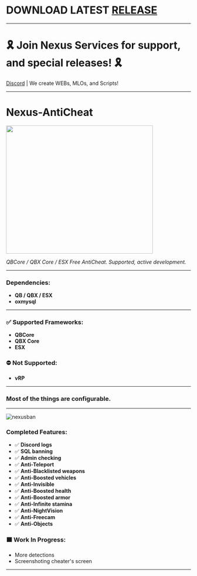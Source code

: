 # DOWNLOAD LATEST [RELEASE](https://github.com/Muffinzo/Nexus-AntiCheat/releases)

---

# 🎗 Join Nexus Services for support, and special releases! 🎗
[Discord](https://discord.gg/KhgGD32nc2) | We create WEBs, MLOs, and Scripts!

---

# **Nexus-AntiCheat**

<img src="https://github.com/user-attachments/assets/71431917-afb8-4bc6-bc15-e1b48a42303a" width="400" height="350" />


_QBCore / QBX Core / ESX Free AntiCheat. Supported, active development._

---

### **Dependencies:**
- **QB / QBX / ESX**
- **oxmysql**

---

### ✅ **Supported Frameworks:**
- **QBCore**
- **QBX Core**
- **ESX**

### ⛔ **Not Supported:**
- **vRP**

---

### **Most of the things are configurable.**

---
![nexusban](https://github.com/user-attachments/assets/70ded137-1189-4978-bd80-a204b701afb4)



### **Completed Features:**
- ✅ **Discord logs**
- ✅ **SQL banning**
- ✅ **Admin checking**
- ✅ **Anti-Teleport**
- ✅ **Anti-Blacklisted weapons**
- ✅ **Anti-Boosted vehicles**
- ✅ **Anti-Invisible**
- ✅ **Anti-Boosted health**
- ✅ **Anti-Boosted armor**
- ✅ **Anti-Infinite stamina**
- ✅ **Anti-NightVision**
- ✅ **Anti-Freecam**
- ✅ **Anti-Objects**

### 🟧 **Work In Progress:**
- More detections
- Screenshoting cheater's screen

---
